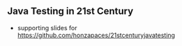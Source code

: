 ## Java Testing in 21st Century

- supporting slides for https://github.com/honzapaces/21stcenturyjavatesting